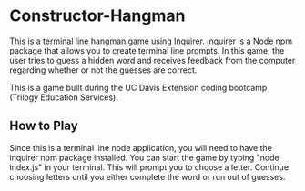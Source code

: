 # Constructor-Hangman

This is a terminal line hangman game using Inquirer. Inquirer is a Node npm package that allows you to create terminal line prompts. In this game, the user tries to guess a hidden word and receives feedback from the computer regarding whether or not the guesses are correct. 

This is a game built during the UC Davis Extension coding bootcamp (Trilogy Education Services).

## How to Play

Since this is a terminal line node application, you will need to have the inquirer npm package installed. You can start the game by typing "node index.js" in your terminal. This will prompt you to choose a letter. Continue choosing letters until you either complete the word or run out of guesses. 
